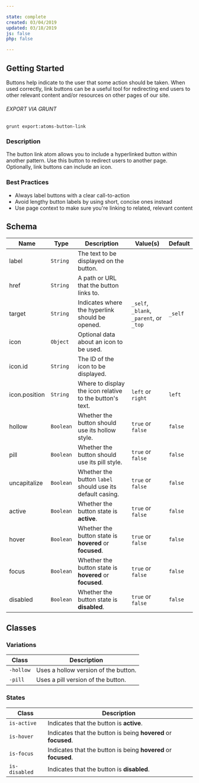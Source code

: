 ```yaml
---

state: complete
created: 03/04/2019
updated: 03/18/2019
js: false
php: false

---
```


## Getting Started

Buttons help indicate to the user that some action should be taken. When used correctly, link buttons can be a useful tool for redirecting end users to other relevant content and/or resources on other pages of our site.

###### EXPORT VIA GRUNT

```
grunt export:atoms-button-link
```


### Description

The button link atom allows you to include a hyperlinked button within another pattern. Use this button to redirect users to another page. Optionally, link buttons can include an icon.


### Best Practices

- Always label buttons with a clear call-to-action
- Avoid lengthy button labels by using short, concise ones instead
- Use page context to make sure you're linking to related, relevant content


## Schema

| Name            | Type      | Description                                               | Value(s)                                | Default   |
|-----------------|-----------|-----------------------------------------------------------|-----------------------------------------|-----------|
| label           | `String`  | The text to be displayed on the button.                   |                                         |           |
| href            | `String`  | A path or URL that the button links to.                   |                                         |           |
| target          | `String`  | Indicates where the hyperlink should be opened.           | `_self`, `_blank`, `_parent`, or `_top` | `_self`   |
| icon            | `Object`  | Optional data about an icon to be used.                   |                                         |           |
| icon.id         | `String`  | The ID of the icon to be displayed.                       |                                         |           |
| icon.position   | `String`  | Where to display the icon relative to the button's text.  | `left` or `right`                       | `left`    |
| hollow          | `Boolean` | Whether the button should use its hollow style.           | `true` or `false`                       | `false`   |
| pill            | `Boolean` | Whether the button should use its pill style.             | `true` or `false`                       | `false`   |
| uncapitalize    | `Boolean` | Whether the button `label` should use its default casing. | `true` or `false`                       | `false`                 |
| active          | `Boolean` | Whether the button state is **active**.                   | `true` or `false`                       | `false`   |
| hover           | `Boolean` | Whether the button state is **hovered** or **focused**.   | `true` or `false`                       | `false`   |
| focus           | `Boolean` | Whether the button state is **hovered** or **focused**.   | `true` or `false`                       | `false`   |
| disabled        | `Boolean` | Whether the button state is **disabled**.                 | `true` or `false`                       | `false`   |


## Classes

### Variations

| Class           | Description                                 |
|-----------------|---------------------------------------------|
| `-hollow`       | Uses a hollow version of the button.        |
| `-pill`         | Uses a pill version of the button.          |

### States

| Class             | Description                                                           |
|-------------------|-----------------------------------------------------------------------|
| `is-active`       | Indicates that the button is **active**.                              |
| `is-hover`        | Indicates that the button is being **hovered** or **focused**.        |
| `is-focus`        | Indicates that the button is being **hovered** or **focused**.        |
| `is-disabled`     | Indicates that the button is **disabled**.                            |
